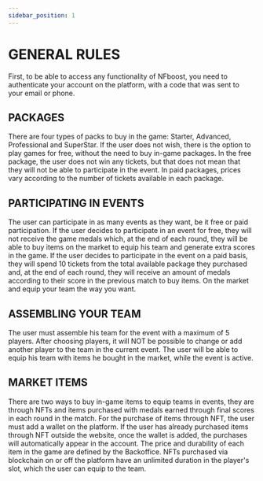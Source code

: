 ```yaml
---
sidebar_position: 1
---
```


# GENERAL RULES

First, to be able to access any functionality of NFboost, you need to authenticate your account on the platform, with a code that was sent to your email or phone.


## PACKAGES

There are four types of packs to buy in the game: Starter, Advanced, Professional and SuperStar. If the user does not wish, there is the option to play games for free, without the need to buy in-game packages.
In the free package, the user does not win any tickets, but that does not mean that they will not be able to participate in the event.
In paid packages, prices vary according to the number of tickets available in each package.


## PARTICIPATING IN EVENTS

The user can participate in as many events as they want, be it free or paid participation.
If the user decides to participate in an event for free, they will not receive the game medals which, at the end of each round, they will be able to buy items on the market to equip his team and generate extra scores in the game.
If the user decides to participate in the event on a paid basis, they will spend 10 tickets from the total available package they purchased and, at the end of each round, they will receive an amount of medals according to their score in the previous match to buy items. On the market and equip your team the way you want.


## ASSEMBLING YOUR TEAM

The user must assemble his team for the event with a maximum of 5 players.
After choosing players, it will NOT be possible to change or add another player to the team in the current event.
The user will be able to equip his team with items he bought in the market, while the event is active.


## MARKET ITEMS

There are two ways to buy in-game items to equip teams in events, they are through NFTs and items purchased with medals earned through final scores in each round in the match.
For the purchase of items through NFT, the user must add a wallet on the platform.
If the user has already purchased items through NFT outside the website, once the wallet is added, the purchases will automatically appear in the account.
The price and durability of each item in the game are defined by the Backoffice.
NFTs purchased via blockchain on or off the platform have an unlimited duration in the player's slot, which the user can equip to the team.
